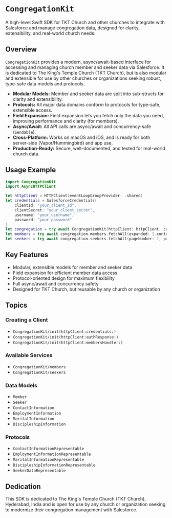# ``CongregationKit``

A high-level Swift SDK for TKT Church and other churches to integrate with Salesforce and manage congregation data, designed for clarity, extensibility, and real-world church needs.

## Overview

`CongregationKit` provides a modern, async/await-based interface for accessing and managing church member and seeker data via Salesforce. It is dedicated to The King's Temple Church (TKT Church), but is also modular and extensible for use by other churches or organizations seeking robust, type-safe data models and protocols.

- **Modular Models:** Member and seeker data are split into sub-structs for clarity and extensibility.
- **Protocols:** All major data domains conform to protocols for type-safe, extensible access.
- **Field Expansion:** Field expansion lets you fetch only the data you need, improving performance and clarity (for members).
- **Async/Await:** All API calls are async/await and concurrency-safe (`Sendable`).
- **Cross-Platform:** Works on macOS and iOS, and is ready for both server-side (Vapor/Hummingbird) and app use.
- **Production-Ready:** Secure, well-documented, and tested for real-world church data.

## Usage Example

```swift
import CongregationKit
import AsyncHTTPClient

let httpClient = HTTPClient(eventLoopGroupProvider: .shared)
let credentials = SalesforceCredentials(
    clientId: "your_client_id",
    clientSecret: "your_client_secret",
    username: "your_username",
    password: "your_password"
)
let congregation = try await CongregationKit(httpClient: httpClient, credentials: credentials)
let members = try await congregation.members.fetchAll(expanded: [.contactInformation, .employmentInformation])
let seekers = try await congregation.seekers.fetchAll(pageNumber: 1, pageSize: 10, campus: .eastCampus, leadStatus: .attempted)
```

## Key Features
- Modular, extensible models for member and seeker data
- Field expansion for efficient member data access
- Protocol-oriented design for maximum flexibility
- Full async/await and concurrency safety
- Designed for TKT Church, but reusable by any church or organization

## Topics
### Creating a Client
- ``CongregationKit/init(httpClient:credentials:)``
- ``CongregationKit/init(httpClient:authResponse:)``
- ``CongregationKit/init(httpClient:membersHandler:)``

### Available Services
- ``CongregationKit/members``
- ``CongregationKit/seekers``

### Data Models
- ``Member``
- ``Seeker``
- ``ContactInformation``
- ``EmploymentInformation``
- ``MaritalInformation``
- ``DiscipleshipInformation``

### Protocols
- ``ContactInformationRepresentable``
- ``EmploymentInformationRepresentable``
- ``MaritalInformationRepresentable``
- ``DiscipleshipInformationRepresentable``
- ``SeekerDataRepresentable``

## Dedication
This SDK is dedicated to The King's Temple Church (TKT Church), Hyderabad, India and is open for use by any church or organization seeking to modernize their congregation management with Salesforce.